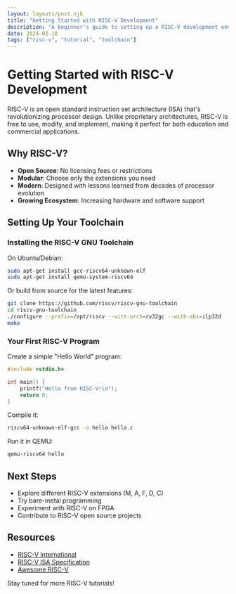 ```yaml
---
layout: layouts/post.njk
title: "Getting Started with RISC-V Development"
description: "A beginner's guide to setting up a RISC-V development environment and running your first program"
date: 2024-02-18
tags: ["risc-v", "tutorial", "toolchain"]
---
```


# Getting Started with RISC-V Development

RISC-V is an open standard instruction set architecture (ISA) that's revolutionizing processor design. Unlike proprietary architectures, RISC-V is free to use, modify, and implement, making it perfect for both education and commercial applications.

## Why RISC-V?

- **Open Source**: No licensing fees or restrictions
- **Modular**: Choose only the extensions you need
- **Modern**: Designed with lessons learned from decades of processor evolution
- **Growing Ecosystem**: Increasing hardware and software support

## Setting Up Your Toolchain

### Installing the RISC-V GNU Toolchain

On Ubuntu/Debian:

```bash
sudo apt-get install gcc-riscv64-unknown-elf
sudo apt-get install qemu-system-riscv64
```

Or build from source for the latest features:

```bash
git clone https://github.com/riscv/riscv-gnu-toolchain
cd riscv-gnu-toolchain
./configure --prefix=/opt/riscv --with-arch=rv32gc --with-abi=ilp32d
make
```

### Your First RISC-V Program

Create a simple "Hello World" program:

```c
#include <stdio.h>

int main() {
    printf("Hello from RISC-V!\n");
    return 0;
}
```

Compile it:

```bash
riscv64-unknown-elf-gcc -o hello hello.c
```

Run it in QEMU:

```bash
qemu-riscv64 hello
```

## Next Steps

- Explore different RISC-V extensions (M, A, F, D, C)
- Try bare-metal programming
- Experiment with RISC-V on FPGA
- Contribute to RISC-V open source projects

## Resources

- [RISC-V International](https://riscv.org/)
- [RISC-V ISA Specification](https://github.com/riscv/riscv-isa-manual)
- [Awesome RISC-V](https://github.com/drom/awesome-riscv)

Stay tuned for more RISC-V tutorials!

